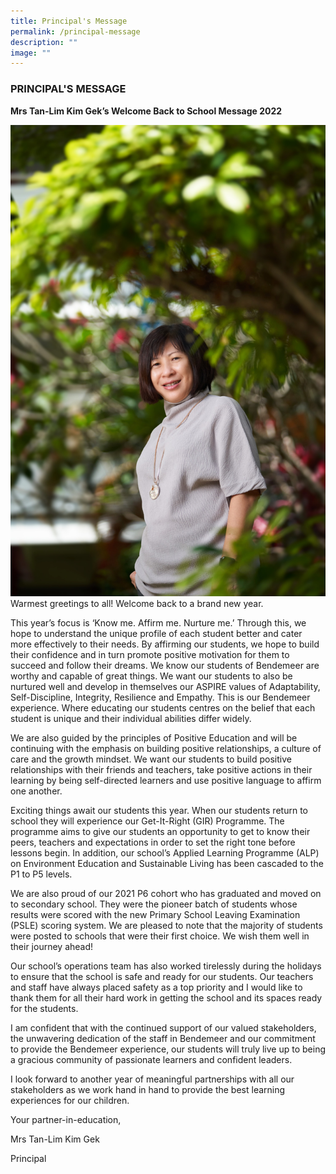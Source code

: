 ```yaml
---
title: Principal's Message
permalink: /principal-message
description: ""
image: ""
---
```


### PRINCIPAL'S MESSAGE

**Mrs Tan-Lim Kim Gek’s Welcome Back to School Message 2022**

![Mrs Tan.jpg](/images/Mrs%20Tan.jpg)Warmest greetings to all! Welcome back to a brand new year.

This year’s focus is ‘Know me. Affirm me. Nurture me.’ Through this, we hope to understand the unique profile of each student better and cater more effectively to their needs. By affirming our students, we hope to build their confidence and in turn promote positive motivation for them to succeed and follow their dreams. We know our students of Bendemeer are worthy and capable of great things. We want our students to also be nurtured well and develop in themselves our ASPIRE values of Adaptability, Self-Discipline, Integrity, Resilience and Empathy. This is our Bendemeer experience. Where educating our students centres on the belief that each student is unique and their individual abilities differ widely.

We are also guided by the principles of Positive Education and will be continuing with the emphasis on building positive relationships, a culture of care and the growth mindset. We want our students to build positive relationships with their friends and teachers, take positive actions in their learning by being self-directed learners and use positive language to affirm one another.  

Exciting things await our students this year. When our students return to school they will experience our Get-It-Right (GIR) Programme. The programme aims to give our students an opportunity to get to know their peers, teachers and expectations in order to set the right tone before lessons begin. In addition, our school’s Applied Learning Programme (ALP) on Environment Education and Sustainable Living has been cascaded to the P1 to P5 levels.  

We are also proud of our 2021 P6 cohort who has graduated and moved on to secondary school. They were the pioneer batch of students whose results were scored with the new Primary School Leaving Examination (PSLE) scoring system. We are pleased to note that the majority of students were posted to schools that were their first choice. We wish them well in their journey ahead! 

Our school’s operations team has also worked tirelessly during the holidays to ensure that the school is safe and ready for our students. Our teachers and staff have always placed safety as a top priority and I would like to thank them for all their hard work in getting the school and its spaces ready for the students. 

I am confident that with the continued support of our valued stakeholders, the unwavering dedication of the staff in Bendemeer and our commitment to provide the Bendemeer experience, our students will truly live up to being a gracious community of passionate learners and confident leaders. 

I look forward to another year of meaningful partnerships with all our stakeholders as we work hand in hand to provide the best learning experiences for our children.

  

Your partner-in-education,

Mrs Tan-Lim Kim Gek 

Principal